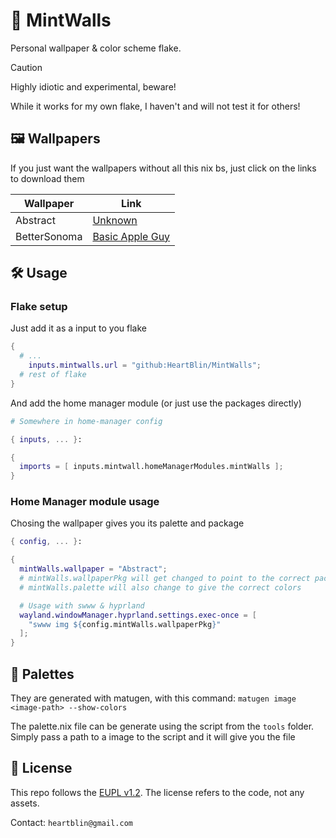 <h1> 🌿 MintWalls </h1>

Personal wallpaper & color scheme flake.

> [!CAUTION]
> Highly idiotic and experimental, beware!
>
> While it works for my own flake, I haven't and will not test it for others!

## 🖼️ Wallpapers

If you just want the wallpapers without all this nix bs, just click on the links to download them

| Wallpaper    | Link |
| ------------ | ---- |
| Abstract     | [Unknown](https://i.imgur.com/Q8ZTZCH.png) |
| BetterSonoma | [Basic Apple Guy](https://static1.squarespace.com/static/5e949a92e17d55230cd1d44f/t/65ca8d7e72b2b13769ced989/1707773333181/BSonoma_Mac.png) |

## 🛠️ Usage

### Flake setup

Just add it as a input to you flake

```nix
{
  # ...
    inputs.mintwalls.url = "github:HeartBlin/MintWalls";
  # rest of flake
}
```

And add the home manager module (or just use the packages directly)

```nix
# Somewhere in home-manager config

{ inputs, ... }:

{
  imports = [ inputs.mintwall.homeManagerModules.mintWalls ];
}
```

### Home Manager module usage

Chosing the wallpaper gives you its palette and package

```nix
{ config, ... }:

{
  mintWalls.wallpaper = "Abstract";
  # mintWalls.wallpaperPkg will get changed to point to the correct package
  # mintWalls.palette will also change to give the correct colors

  # Usage with swww & hyprland
  wayland.windowManager.hyprland.settings.exec-once = [
    "swww img ${config.mintWalls.wallpaperPkg}"
  ];
}
```

## 🎨 Palettes

They are generated with matugen, with this command: ```matugen image <image-path> --show-colors```

The palette.nix file can be generate using the script from the ```tools``` folder. Simply pass a path to a image to the script and it will give you the file

## 📜 License

This repo follows the [EUPL v1.2](https://opensource.org/licenses/MIT). The license refers to the code, not any assets.

Contact: ```heartblin@gmail.com```

